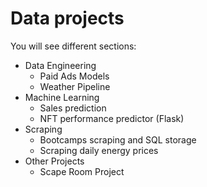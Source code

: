 # Data projects

You will see different sections:

- Data Engineering
  - Paid Ads Models
  - Weather Pipeline
- Machine Learning
  - Sales prediction
  - NFT performance predictor (Flask)
- Scraping
  - Bootcamps scraping and SQL storage
  - Scraping daily energy prices
- Other Projects
  - Scape Room Project
